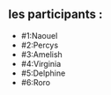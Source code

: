 ## les participants :
 - #1:Naouel 
 - #2:Percys
 - #3:Amelish
 - #4:Virginia
 - #5:Delphine
 - #6:Roro